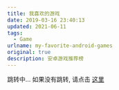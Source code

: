 ```yaml
---
title: 我喜欢的游戏
date: 2019-03-16 23:40:13
updated: 2021-06-11
tags: 
  - Game
urlname: my-favorite-android-games
original: true
description: 安卓游戏推荐榜
---
```

跳转中... 如果没有跳转, 请点击 [这里](/2019/favorite-games)
<script>
  window.location.href = "/2019/favorite-games";
</script>